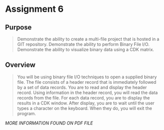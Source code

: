 # Assignment 6

## Purpose
> Demonstrate the ability to create a multi-file project that is hosted in a GIT repository. Demonstrate
the ability to perform Binary File I/O. Demonstrate the ability to visualize binary data using a CDK
matrix. 

## Overview
> You will be using binary file I/O techniques to open a supplied binary file. The file consists of a
header record that is immediately followed by a set of data records. You are to read and display the
header record. Using information in the header record, you will read the data records from the file.
For each data record, you are to display the results in a CDK window. After display, you are to wait
until the user types a character on the keyboard. When they do, you will exit the program.


*MORE INFORMATION FOUND ON PDF FILE*
